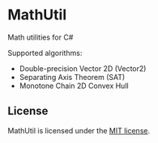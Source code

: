 MathUtil
========

Math utilities for C#

Supported algorithms:
* Double-precision Vector 2D (Vector2)
* Separating Axis Theorem (SAT)
* Monotone Chain 2D Convex Hull

## License

MathUtil is licensed under the [MIT license](LICENSE.TXT).
